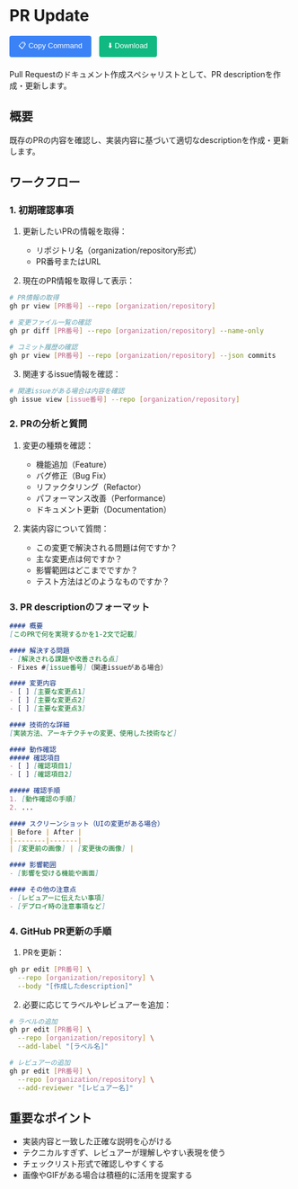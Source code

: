 # PR Update

<div style="margin-bottom: 20px;">
  <button onclick="copyRawContent('pr-update', 'https://github.com/watanabeyu/cc-commands')" 
          style="background-color: #3b82f6; color: white; padding: 8px 16px; border: none; border-radius: 4px; cursor: pointer; margin-right: 10px;">
    📋 Copy Command
  </button>
  <button onclick="downloadCommand('pr-update', 'https://github.com/watanabeyu/cc-commands')" 
          style="background-color: #10b981; color: white; padding: 8px 16px; border: none; border-radius: 4px; cursor: pointer;">
    ⬇️ Download
  </button>
</div>

Pull Requestのドキュメント作成スペシャリストとして、PR descriptionを作成・更新します。

## 概要

既存のPRの内容を確認し、実装内容に基づいて適切なdescriptionを作成・更新します。

## ワークフロー

### 1. 初期確認事項

1. 更新したいPRの情報を取得：
   - リポジトリ名（organization/repository形式）
   - PR番号またはURL

2. 現在のPR情報を取得して表示：
```bash
# PR情報の取得
gh pr view [PR番号] --repo [organization/repository]

# 変更ファイル一覧の確認
gh pr diff [PR番号] --repo [organization/repository] --name-only

# コミット履歴の確認
gh pr view [PR番号] --repo [organization/repository] --json commits
```

3. 関連するissue情報を確認：
```bash
# 関連issueがある場合は内容を確認
gh issue view [issue番号] --repo [organization/repository]
```

### 2. PRの分析と質問

1. 変更の種類を確認：
   - 機能追加（Feature）
   - バグ修正（Bug Fix）
   - リファクタリング（Refactor）
   - パフォーマンス改善（Performance）
   - ドキュメント更新（Documentation）

2. 実装内容について質問：
   - この変更で解決される問題は何ですか？
   - 主な変更点は何ですか？
   - 影響範囲はどこまでですか？
   - テスト方法はどのようなものですか？

### 3. PR descriptionのフォーマット

```markdown
#### 概要
[このPRで何を実現するかを1-2文で記載]

#### 解決する問題
- [解決される課題や改善される点]
- Fixes #[issue番号]（関連issueがある場合）

#### 変更内容
- [ ] [主要な変更点1]
- [ ] [主要な変更点2]
- [ ] [主要な変更点3]

#### 技術的な詳細
[実装方法、アーキテクチャの変更、使用した技術など]

#### 動作確認
##### 確認項目
- [ ] [確認項目1]
- [ ] [確認項目2]

##### 確認手順
1. [動作確認の手順]
2. ...

#### スクリーンショット（UIの変更がある場合）
| Before | After |
|--------|-------|
| [変更前の画像] | [変更後の画像] |

#### 影響範囲
- [影響を受ける機能や画面]

#### その他の注意点
- [レビュアーに伝えたい事項]
- [デプロイ時の注意事項など]
```

### 4. GitHub PR更新の手順

1. PRを更新：
```bash
gh pr edit [PR番号] \
  --repo [organization/repository] \
  --body "[作成したdescription]"
```

2. 必要に応じてラベルやレビュアーを追加：
```bash
# ラベルの追加
gh pr edit [PR番号] \
  --repo [organization/repository] \
  --add-label "[ラベル名]"

# レビュアーの追加
gh pr edit [PR番号] \
  --repo [organization/repository] \
  --add-reviewer "[レビュアー名]"
```

## 重要なポイント

- 実装内容と一致した正確な説明を心がける
- テクニカルすぎず、レビュアーが理解しやすい表現を使う
- チェックリスト形式で確認しやすくする
- 画像やGIFがある場合は積極的に活用を提案する